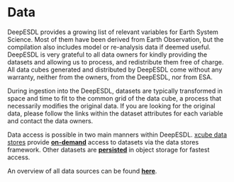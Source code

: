 # Data

DeepESDL provides a growing list of relevant variables for Earth System Science.
Most of them have been derived from Earth Observation, but the compilation also
includes model or re-analysis data if deemed useful.
DeepESDL is very grateful to all data owners for kindly providing the datasets
and allowing us to process, and redistribute them free of charge.
All data cubes generated and distributed by DeepESDL come without any warranty,
neither from the owners, from the DeepESDL, nor from ESA.

During ingestion into the DeepESDL, datasets are typically transformed in
space and
time to fit to the common grid of the data cube, a process that necessarily
modifies the original data. If you are looking for the original data, please
follow the links within the dataset attributes for each variable and contact
the data owners.


Data access is possible in two main manners within DeepESDL. [xcube
data stores](https://xcube.readthedocs.io/en/latest/dataaccess.html#available-data-stores) 
provide [**on-demand**](on-demand/index.md) access to datasets via the data stores framework.
Other datasets are [**persisted**](pre-generated/index.md) in object storage for
fastest access.

An overview of all data sources can be found [**here**](../../data/index.md).
